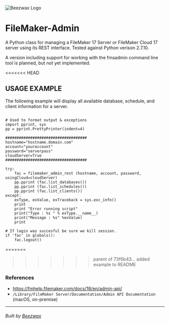 ![Beezwax Logo](https://blog.beezwax.net/wp-content/uploads/2016/01/beezwax-logo-github.png)

# FileMaker-Admin

A Python class for managing a FileMaker 17 Server or FileMaker Cloud 17 server using its REST interface. Tested against Python verison 2.7.10.

A version including support for working with the fmsadmin command line tool is planned, but not yet implemented.

<<<<<<< HEAD
## USAGE EXAMPLE

The following example will display all available database, schedule, and client information for a server.

```#!/usr/bin/python

# Used to format output & exceptions
import pprint, sys
pp = pprint.PrettyPrinter(indent=4)

####################################
hostname="hostname.domain.com"
account="youraccount"
password="serverpass"
cloudServer=True
####################################

try:
    fac = filemaker_admin_rest (hostname, account, password, usingCloud=cloudServer)
    pp.pprint (fac.list_databases())
    pp.pprint (fac.list_schedules())
    pp.pprint (fac.list_clients())
except:
    exType, exValue, exTraceback = sys.exc_info()
    print
    print "Error running script"
    print("Type : %s " % exType.__name__)
    print("Message : %s" %exValue)
    print

# If login was succesful be sure we kill session.
if 'fac' in globals():
    fac.logout()
```

=======
>>>>>>> parent of 73f6b43... added example to README
### References
* https://fmhelp.filemaker.com/docs/18/en/admin-api/
* ```/Library/FileMaker Server/Documentation/Admin API Documentation```  (macOS, on-premise)

- - -
<h6>Built by <a href="http://beezwax.net">Beezwax</a</h6>
